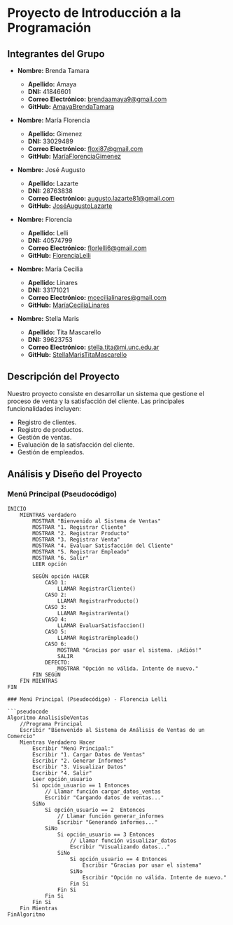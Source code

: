 # Proyecto de Introducción a la Programación

## Integrantes del Grupo

- **Nombre:** Brenda Tamara 
  - **Apellido:** Amaya
  - **DNI:** 41846601
  - **Correo Electrónico:** brendaamaya9@gmail.com 
  - **GitHub:** [AmayaBrendaTamara](https://github.com/amayabren)

- **Nombre:** María Florencia
  - **Apellido:** Gimenez
  - **DNI:** 33029489
  - **Correo Electrónico:** floxi87@gmail.com
  - **GitHub:** [MaríaFlorenciaGimenez](https://github.com/Floxi87)

- **Nombre:** José Augusto
  - **Apellido:** Lazarte
  - **DNI:** 28763838
  - **Correo Electrónico:** augusto.lazarte81@gmail.com
  - **GitHub:** [JoséAugustoLazarte](https://github.com/AugustoLaz)

- **Nombre:** Florencia
  - **Apellido:** Lelli
  - **DNI:** 40574799
  - **Correo Electrónico:** florlelli6@gmail.com
  - **GitHub:** [FlorenciaLelli](https://github.com/florlelli)

- **Nombre:** María Cecilia
  - **Apellido:** Linares
  - **DNI:** 33171021
  - **Correo Electrónico:** mcecilialinares@gmail.com
  - **GitHub:** [MaríaCeciliaLinares](https://github.com/cecilinares)

- **Nombre:** Stella Maris
  - **Apellido:** Tita Mascarello
  - **DNI:** 39623753
  - **Correo Electrónico:** stella.tita@mi.unc.edu.ar
  - **GitHub:** [StellaMarisTitaMascarello](https://github.com/StellaTita)  

## Descripción del Proyecto

Nuestro proyecto consiste en desarrollar un sistema que gestione el proceso de venta y la satisfacción del cliente. Las principales funcionalidades incluyen:

- Registro de clientes.
- Registro de productos.
- Gestión de ventas.
- Evaluación de la satisfacción del cliente.
- Gestión de empleados.

## Análisis y Diseño del Proyecto

### Menú Principal (Pseudocódigo)

```pseudocode
INICIO
    MIENTRAS verdadero
        MOSTRAR "Bienvenido al Sistema de Ventas"
        MOSTRAR "1. Registrar Cliente"
        MOSTRAR "2. Registrar Producto"
        MOSTRAR "3. Registrar Venta"
        MOSTRAR "4. Evaluar Satisfacción del Cliente"
        MOSTRAR "5. Registrar Empleado"
        MOSTRAR "6. Salir"
        LEER opción
        
        SEGÚN opción HACER
            CASO 1:
                LLAMAR RegistrarCliente()
            CASO 2:
                LLAMAR RegistrarProducto()
            CASO 3:
                LLAMAR RegistrarVenta()
            CASO 4:
                LLAMAR EvaluarSatisfaccion()
            CASO 5:
                LLAMAR RegistrarEmpleado()
            CASO 6:
                MOSTRAR "Gracias por usar el sistema. ¡Adiós!"
                SALIR
            DEFECTO:
                MOSTRAR "Opción no válida. Intente de nuevo."
        FIN SEGÚN
    FIN MIENTRAS
FIN

### Menú Principal (Pseudocódigo) - Florencia Lelli

```pseudocode
Algoritmo AnalisisDeVentas
	//Programa Principal
	Escribir "Bienvenido al Sistema de Análisis de Ventas de un Comercio"
	Mientras Verdadero Hacer
		Escribir "Menú Principal:"
		Escribir "1. Cargar Datos de Ventas"
		Escribir "2. Generar Informes"
		Escribir "3. Visualizar Datos"
		Escribir "4. Salir"
		Leer opción_usuario
		Si opción_usuario == 1 Entonces
			// Llamar función cargar_datos_ventas
			Escribir "Cargando datos de ventas..."
		SiNo
			Si opción_usuario == 2  Entonces
				// Llamar función generar_informes
				Escribir "Generando informes..."
			SiNo
				Si opción_usuario == 3 Entonces
					// Llamar función visualizar_datos
					Escribir "Visualizando datos..."
				SiNo
					Si opción_usuario == 4 Entonces
						Escribir "Gracias por usar el sistema"
					SiNo
						Escribir "Opción no válida. Intente de nuevo."
					Fin Si
				Fin Si
			Fin Si
		Fin Si
	Fin Mientras
FinAlgoritmo

